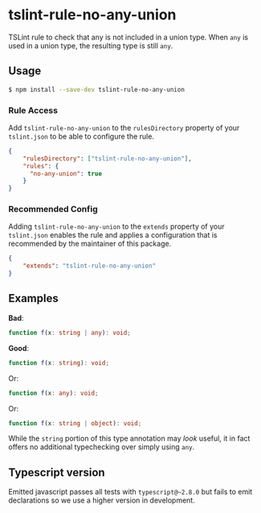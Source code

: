 # tslint-rule-no-any-union
TSLint rule to check that any is not included in a union type.
When `any` is used in a union type, the resulting type is still `any`.

## Usage
```bash
$ npm install --save-dev tslint-rule-no-any-union
```

### Rule Access
Add `tslint-rule-no-any-union` to the `rulesDirectory` property of your `tslint.json` to be 
able to configure the rule.
```json
{
    "rulesDirectory": ["tslint-rule-no-any-union"],
    "rules": {
      "no-any-union": true
    }
}
```

### Recommended Config
Adding `tslint-rule-no-any-union` to the `extends` property of your `tslint.json`
enables the rule and applies a configuration that is recommended by the maintainer of this package.
```json
{
    "extends": "tslint-rule-no-any-union"
}
```

## Examples

**Bad**:

```ts
function f(x: string | any): void;
```

**Good**:

```ts
function f(x: string): void;
```

Or:
```ts
function f(x: any): void;
```

Or:
```ts
function f(x: string | object): void;
```

While the `string` portion of this type annotation may _look_ useful, it in fact offers no additional typechecking over simply using `any`.

## Typescript version
Emitted javascript passes all tests with `typescript@~2.8.0` but fails to emit
declarations so we use a higher version in development.